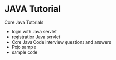# JAVA Tutorial
Core Java Tutorials

* login with Java servlet 
* registration Java servlet
* Core Java Code interview questions and answers 
* Pojo sample
* sample code

